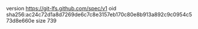 version https://git-lfs.github.com/spec/v1
oid sha256:ac24c72d1a8d7269de6c7c8e3157eb170c80e8b913a892c9c0954c573d8e660e
size 739
